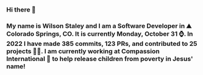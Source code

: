 ### Hi there 👋

### My name is Wilson Staley and I am a Software Developer in ⛰ Colorado Springs, CO.  It is currently Monday, October 31 ⌚. In 2022 I have made 385 commits, 123 PRs, and contributed to 25 projects 👨‍💻. I am currently working at Compassion International 🏢 to help release children from poverty in Jesus' name!